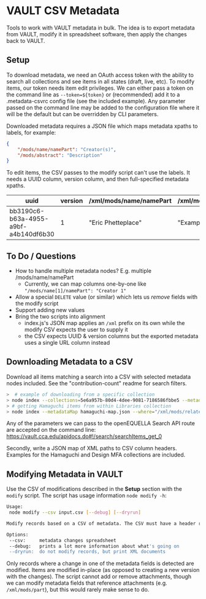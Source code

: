 # VAULT CSV Metadata

Tools to work with VAULT metadata in bulk. The idea is to export metadata from VAULT, modify it in spreadsheet software, then apply the changes back to VAULT.

## Setup

To download metadata, we need an OAuth access token with the ability to search all collections and see items in all states (draft, live, etc). To modify items, our token needs item edit privileges. We can either pass a token on the command line as `--token=${token}` or (recommended) add it to a .metadata-csvrc config file (see the included example). Any parameter passed on the command line may be added to the configuration file where it will be the default but can be overridden by CLI parameters.

Downloaded metadata requires a JSON file which maps metadata xpaths to labels, for example:

```json
{
    "/mods/name/namePart": "Creator(s)",
    "/mods/abstract": "Description"
}
```

To edit items, the CSV passes to the modify script can't use the labels. It needs a UUID column, version column, and then full-specified metadata xpaths.

| uuid | version | /xml/mods/name/namePart | /xml/mods/abstract
|---|---|---|---
| bb3190c6-b63a-4955-a9bf-a4b140df6b30 | 1 | "Eric Phetteplace" | "Example CSV"

## To Do / Questions

* How to handle multiple metadata nodes? E.g. multiple /mods/name/namePart
  * Currently, we can map columns one-by-one like `"/mods/name[1]/namePart": "Creator 1"`
* Allow a special `DELETE` value (or similar) which lets us _remove_ fields with the modify script
* Support adding new values
* Bring the two scripts into alignment
  * index.js's JSON map applies an `/xml` prefix on its own while the modify CSV expects the user to supply it
  * the CSV expects UUID & version columns but the exported metadata uses a single URL column instead

## Downloading Metadata to a CSV

Download all items matching a search into a CSV with selected metadata nodes included. See the "contribution-count" readme for search filters.

```sh
>  # example of downloading from a specific collection
> node index --collections=5e6a957b-80d4-4dee-9081-7186586fbbe5 --metadataMap map.json > coll.csv
> # getting Hamaguchi items from within Libraries collection
> node index --metadataMap hamaguchi-map.json --where="/xml/mods/relatedItem/title = 'Hamaguchi Study Print Collection'" > hamaguchi.csv
```

Any of the parameters we can pass to the openEQUELLA Search API route are accepted on the command line: https://vault.cca.edu/apidocs.do#!/search/searchItems_get_0

Secondly, write a JSON map of XML paths to CSV column headers. Examples for the Hamaguchi and Design MFA collections are included.

## Modifying Metadata in VAULT

Use the CSV of modifications described in the **Setup** section with the `modify` script. The script has usage information `node modify -h`:

```sh
Usage:
 node modify --csv input.csv [--debug] [--dryrun]

Modify records based on a CSV of metadata. The CSV must have a header row, the first column must be the item UUID, and the second column must be the item version. The rest are treaded as metadata columns where the header is the XPath of the field to be modified (e.g. "/xml/mods/abstract"). It is recommended to use full paths that start with "/xml/mods".

Options:
 --csv:     metadata changes spreadsheet
 --debug:   prints a lot more information about what's going on
 --dryrun:  do not modify records, but print XML documents
```

Only records where a change in one of the metadata fields is detected are modified. Items are modified in-place (as opposed to creating a new version with the changes). The script cannot add or remove attachments, though we can modify metadata fields that reference attachments (e.g. `/xml/mods/part`), but this would rarely make sense to do.
